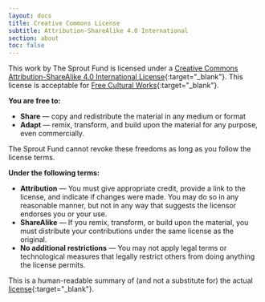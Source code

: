 ```yaml
---
layout: docs
title: Creative Commons License
subtitle: Attribution-ShareAlike 4.0 International
section: about
toc: false
---
```


This work by The Sprout Fund is licensed under a [Creative Commons Attribution-ShareAlike 4.0 International License](http://creativecommons.org/licenses/by-sa/4.0/){:target="_blank"}. This license is acceptable for [Free Cultural Works](https://freedomdefined.org/){:target="_blank"}.

**You are free to:**

* **Share** — copy and redistribute the material in any medium or format
* **Adapt** — remix, transform, and build upon the material for any purpose, even commercially.

The Sprout Fund cannot revoke these freedoms as long as you follow the license terms.

**Under the following terms:**

* **Attribution** — You must give appropriate credit, provide a link to the license, and indicate if changes were made. You may do so in any reasonable manner, but not in any way that suggests the licensor endorses you or your use.
* **ShareAlike** — If you remix, transform, or build upon the material, you must distribute your contributions under the same license as the original.
* **No additional restrictions** — You may not apply legal terms or technological measures that legally restrict others from doing anything the license permits.

This is a human-readable summary of (and not a substitute for) the actual [license](http://creativecommons.org/licenses/by-sa/4.0/){:target="_blank"}.

